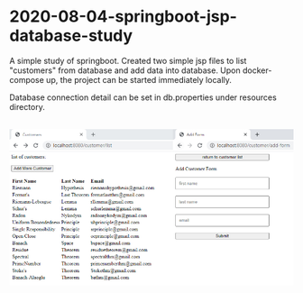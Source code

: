 # 2020-08-04-springboot-jsp-database-study

A simple study of springboot. Created two simple jsp files to list "customers" from database and add data into database. Upon docker-compose up, the project can be started immediately locally. 

Database connection detail can be set in db.properties under resources directory.
<br/><br/>

<p align="center">
<img width="600" src="https://github.com/machingclee/2020-08-04-springboot-jsp-database-study/blob/master/functions.jpg">
</p>
